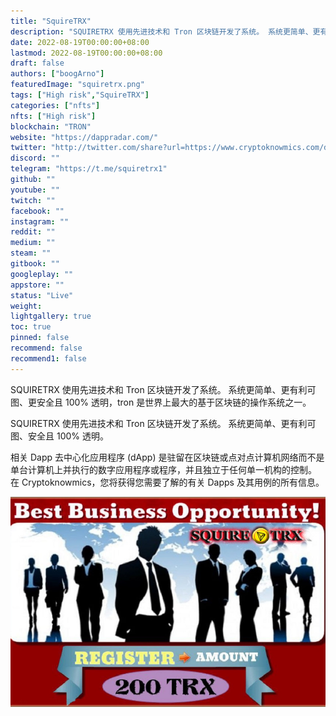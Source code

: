 ```yaml
---
title: "SquireTRX"
description: "SQUIRETRX 使用先进技术和 Tron 区块链开发了系统。 系统更简单、更有利可图、安全且 100% 透明。"
date: 2022-08-19T00:00:00+08:00
lastmod: 2022-08-19T00:00:00+08:00
draft: false
authors: ["boogArno"]
featuredImage: "squiretrx.png"
tags: ["High risk","SquireTRX"]
categories: ["nfts"]
nfts: ["High risk"]
blockchain: "TRON"
website: "https://dappradar.com/"
twitter: "http://twitter.com/share?url=https://www.cryptoknowmics.com/dapps/squiretrx"
discord: ""
telegram: "https://t.me/squiretrx1"
github: ""
youtube: ""
twitch: ""
facebook: ""
instagram: ""
reddit: ""
medium: ""
steam: ""
gitbook: ""
googleplay: ""
appstore: ""
status: "Live"
weight: 
lightgallery: true
toc: true
pinned: false
recommend: false
recommend1: false
---
```

SQUIRETRX 使用先进技术和 Tron 区块链开发了系统。 系统更简单、更有利可图、更安全且 100% 透明，tron 是世界上最大的基于区块链的操作系统之一。

SQUIRETRX 使用先进技术和 Tron 区块链开发了系统。 系统更简单、更有利可图、安全且 100% 透明。

相关 Dapp
去中心化应用程序 (dApp) 是驻留在区块链或点对点计算机网络而不是单台计算机上并执行的数字应用程序或程序，并且独立于任何单一机构的控制。 在 Cryptoknowmics，您将获得您需要了解的有关 Dapps 及其用例的所有信息。

![squiretrx200-dapp-high-risk-tron-image1_aa31a0fe38a7c3ce539e7009e3c2eac6](squiretrx200-dapp-high-risk-tron-image1_aa31a0fe38a7c3ce539e7009e3c2eac6.png)